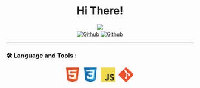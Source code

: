 <div id="header" align="center">
    <h1>Hi There!</h1>
    <img src="https://media.giphy.com/media/M9gbBd9nbDrOTu1Mqx/giphy.gif" width="230" />
    
    
</div>
<div id="badges" align="center">
    <a href="https://github.com/lemodoescoding">
        <img src="https://img.shields.io/badge/Github-1B1B1B?logo=github&logoColor=white&style=for-the-badge" alt="Github">
    </a>
    <a href="https://x.com/gglb_">
        <img src="https://img.shields.io/badge/Twitter-blue?logo=x&logoColor=white&style=for-the-badge" alt="Github">
    </a>
</div>

---

### :hammer_and_wrench: Language and Tools :

<div align="center">
	<img src="https://github.com/devicons/devicon/blob/master/icons/html5/html5-original.svg" alt="HTML5" title="HTML5" width="40" height="40">&nbsp
	<img src="https://github.com/devicons/devicon/blob/master/icons/css3/css3-original.svg" alt="CSS" title="CSS" width="40" height="40">&nbsp
	<img src="https://github.com/devicons/devicon/blob/master/icons/javascript/javascript-original.svg" alt="JS" title="JS" width="40" height="40">&nbsp
	<img src="https://github.com/devicons/devicon/blob/master/icons/git/git-original.svg" alt="Git" title="Git" width="40" height="40">&nbsp 
</div>
